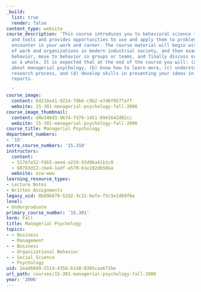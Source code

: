 ```yaml
---
_build:
  list: true
  render: false
content_type: website
course_description: 'This course introduces you to behavioral science theories, methods,
  and tools and provides opportunities to use and apply them to problems you will
  encounter in your work and career. The course material will begin with an overview
  of work and organizations in modern industrial society, and then examine individual
  behavior, move to behavior in groups or teams, and finally discuss organizations
  as a whole. It is expected that at the end of the course you will: (a) know something
  about managerial psychology, (b) know how to learn more, (c) understand the behavioral
  research process, and (d) develop skills in presenting your ideas in oral and written
  reports.

  '
course_image:
  content: 6d216e41-9224-79b6-c9b2-e7d6f9577aff
  website: 15-301-managerial-psychology-fall-2006
course_image_thumbnail:
  content: d4e346d3-9674-fd70-1451-8941642d02cc
  website: 15-301-managerial-psychology-fall-2006
course_title: Managerial Psychology
department_numbers:
- '15'
extra_course_numbers: '15.310'
instructors:
  content:
  - 5176fe52-fdb5-aee4-a219-93d96a41b1c0
  - 60783d12-cbe4-1adf-a570-61e102db56ba
  website: ocw-www
learning_resource_types:
- Lecture Notes
- Written Assignments
legacy_uid: 0b09b879-52d2-3c32-befe-f5c5e1db9f6e
level:
- Undergraduate
primary_course_number: '15.301'
term: Fall
title: Managerial Psychology
topics:
- - Business
  - Management
- - Business
  - Organizational Behavior
- - Social Science
  - Psychology
uid: 2ead6049-551d-4356-b148-0305caa672be
url_path: courses/15-301-managerial-psychology-fall-2006
year: '2006'
---
```

